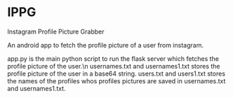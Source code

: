 # IPPG
Instagram Profile Picture Grabber

An android app to fetch the profile picture of a user from instagram.

app.py is the main python script to run the flask server which fetches the profile picture of the user.\n
usernames.txt and usernames1.txt stores the profile picture of the user in a base64 string.
users.txt and users1.txt stores the names of the profiles whos profiles pictures are saved in usernames.txt and usernames1.txt.


